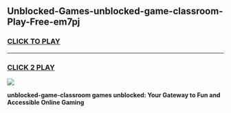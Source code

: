 
## Unblocked-Games-unblocked-game-classroom-Play-Free-em7pj
<h3>
<a href="https://premium76.site?title=unblocked-game-classroom&ref=19M">CLICK TO PLAY</a></h3>
<hr>

<h3>
<a href="https://premium76.site?title=unblocked-game-classroom&ref=19M">CLICK 2 PLAY</a>
  
</h3>

<a href="https://premium76.site?title=unblocked-game-classroom&ref=19M"><img src="https://clearcache.store/games.png"></a>


**unblocked-game-classroom games unblocked: Your Gateway to Fun and Accessible Online Gaming**
